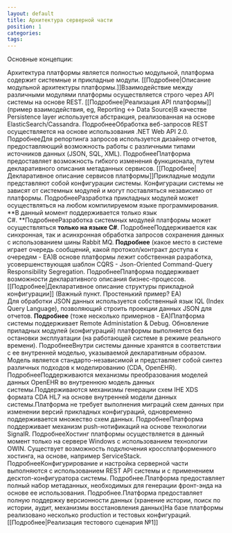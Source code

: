 ```yaml
---
layout: default
title: Архитектура серверной части
position: 1
categories: 
tags: 
---
```


Основные концепции:

Архитектура платформы является полностью модульной, платформа содержит системные и прикладные модули. [[Подробнее|Описание модульной архитектуры платформы.]]Взаимодействие между различными модулями платформы осуществляется строго через API системы на основе REST. [[Подробнее|Реализация API платформы]] (пример взаимодействия, eg, Reporting <-> Data Source)В качестве Persistence layer используется абстракция, реализованная на основе ElasticSearch/Cassandra. ПодробнееОбработка веб-запросов REST осуществляется на основе использования .NET Web API 2.0. ПодробнееДля репортинга запросов используется дизайнер отчетов, предоставляющий возможность работы с различными типами источников данных (JSON, SQL, XML). ПодробнееПлатформа предоставляет возможность гибкого изменения функционала, путем декларативного описания метаданных сервисов. [[Подробнее|Декларативное описание сервисов платформы]]Прикладные модули представляют собой конфигурации системы. Конфигурации системы не зависят от системных модулей и могут поставляться независимо от платформы. ПодробнееРазработка прикладных модулей может осуществляться на любом компилируемом языке программирования. **В данный момент поддерживается только язык C#. **ПодробнееРазработка системных модулей платформы может осуществляться **только на языке C#**. ПодробнееПоддерживается как синхронная, так и асинхронная обработка запросов сохранения данных с использованием шины Rabbit MQ. **Подробнее** (какое место в системе играет очередь сообщений, какой протокол/контракт доступа к очередям - ЕА)В основе платформы лежит собственная разработка, усовершенствующая шаблон CQRS - Json-Oriented Command-Query Responsibility Segregation. ПодробнееПлатформа поддерживает возможности декларативного описания бизнес-процессов. [[Подробнее|Декларативное описание структуры прикладной конфигурации]] (Важный пункт. Простенький пример? ЕА)  
Для обработки JSON данных используется собственный язык IQL (Index Query Language), позволяющий строить проекции данных JSON для отчетов. **Подробнее** (тоже несколько примернов - ЕА)Платформа системы поддерживает Remote Administation & Debug. Обновление приладных модулей (конфигураций) платформы выполняется без остановки эксплуатации (на работающей системе в режиме реального времени). ПодробнееВнутри системы данные хранятся в соответствии с ее внутренней моделью, указываемой декларативным образом. Модель является стандарто-независимой и представляет собой синтез различных подходов к моделированию (CDA, OpenEHR). ПодробнееПоддерживаются механизмы преобразования моделей данных OpenEHR во внутреннюю модель данных системы.Поддерживаются механизмы генерации схем IHE XDS формата CDA HL7 на основе внутренней модели данных системы.Платформа не требует выполнения миграций схем данных при изменении версий прикладных конфигураций, одновременно поддерживается множество схем данных. ПодробнееПлатформа поддерживает механизм push-нотификаций на основе технологии SignalR. ПодробнееХостинг платформы осуществляется в данный момент только на сервере Windows с использованием технологии OWIN. Существует возможность подключения кроссплатформенного хостинга, на основе, например ServiceStack. ПодробнееКонфигурирование и настройка серверной части выполняются с использованием REST API системы и с применением десктоп-конфигуратора системы. Подробнее.Платформа предоставляет полный набор метаданных, необходимых для генерации фронт-энда на основе ее использования. Подробнее.Платформа предоставляет полную поддержку версионности данных (хранение истории, поиск по истории, аудит, механизмы восстановления данных)На базе платформы реализовано несколько production и тестовых конфигураций. [[Подробнее|Реализация тестового сценария №1]]  
  
